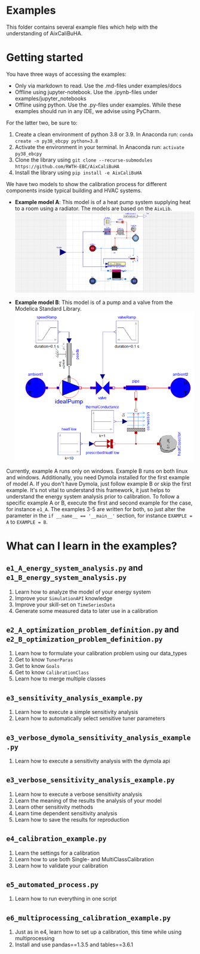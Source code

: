 # Examples

This folder contains several example files which help with the understanding of AixCaliBuHA.

# Getting started

You have three ways of accessing the examples:
- Only via markdown to read. Use the .md-files under examples/docs
- Offline using jupyter-notebook. Use the .ipynb-files  under examples/jupyter_notebooks 
- Offline using python. Use the .py-files under examples. While these examples should run in any IDE, we advise using PyCharm.


For the latter two, be sure to:

1. Create a clean environment of python 3.8 or 3.9. In Anaconda run: `conda create -n py38_ebcpy python=3.8`
2. Activate the environment in your terminal. In Anaconda run: `activate py38_ebcpy`
3. Clone the library using `git clone --recurse-submodules https://github.com/RWTH-EBC/AixCaliBuHA`
5. Install the library using `pip install -e AixCaliBuHA`

We have two models to show the calibration process for different components inside typical building and HVAC systems.

- **Example model A**: This model is of a heat pump system supplying heat to a room using a radiator. The models are based on the `AixLib`.
![img.png](./data/img_A.png)
  
- **Example model B**: This model is of a pump and a valve from the Modelica Standard Library. 
![img.png](./data/img_B.png)
  

Currently, example A runs only on windows. Example B runs on both linux and windows.
Additionally, you need Dymola installed for the first example of model A. If you don't have Dymola, just follow example B or skip the first example. It's not vital to understand this framework, it just helps to understand the energy system analysis prior to calibration.
To follow a specific example A or B, execute the first and second example for the case, for instance `e1_A`.
The examples 3-5 are written for both, so just alter the parameter in the `if __name__ == '__main__'` section, for instance `EXAMPLE = A` to `EXAMPLE = B`.

# What can I learn in the examples?

## `e1_A_energy_system_analysis.py` and `e1_B_energy_system_analysis.py`

1. Learn how to analyze the model of your energy system
2. Improve your `SimulationAPI` knowledge
3. Improve your skill-set on `TimeSeriesData`
4. Generate some measured data to later use in a calibration

## `e2_A_optimization_problem_definition.py` and `e2_B_optimization_problem_definition.py`

1. Learn how to formulate your calibration problem using our data_types
2. Get to know `TunerParas`
3. Get to know `Goals`
4. Get to know `CalibrationClass`
5. Learn how to merge multiple classes

## `e3_sensitivity_analysis_example.py`

1. Learn how to execute a simple sensitivity analysis
2. Learn how to automatically select sensitive tuner parameters

## `e3_verbose_dymola_sensitivity_analysis_example.py`

1. Learn how to execute a sensitivity analysis with the dymola api

## `e3_verbose_sensitivity_analysis_example.py`

1. Learn how to execute a verbose sensitivity analysis
2. Learn the meaning of the results the analysis of your model
3. Learn other sensitivity methods
5. Learn time dependent sensitivity analysis
4. Learn how to save the results for reproduction

## `e4_calibration_example.py`

1. Learn the settings for a calibration
2. Learn how to use both Single- and MultiClassCalibration
3. Learn how to validate your calibration

## `e5_automated_process.py`

1. Learn how to run everything in one script

## `e6_multiprocessing_calibration_example.py`

1. Just as in e4, learn how to set up a calibration, this time while using multiprocessing
2. Install and use pandas==1.3.5 and tables==3.6.1
